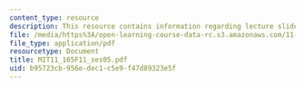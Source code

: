 ```yaml
---
content_type: resource
description: This resource contains information regarding lecture slides.
file: /media/https%3A/open-learning-course-data-rc.s3.amazonaws.com/11-165-infrastructure-and-energy-technology-challenges-fall-2011/b95723cb956edec1c5e9f47d89323e5f_MIT11_165F11_ses05.pdf
file_type: application/pdf
resourcetype: Document
title: MIT11_165F11_ses05.pdf
uid: b95723cb-956e-dec1-c5e9-f47d89323e5f
---
```

